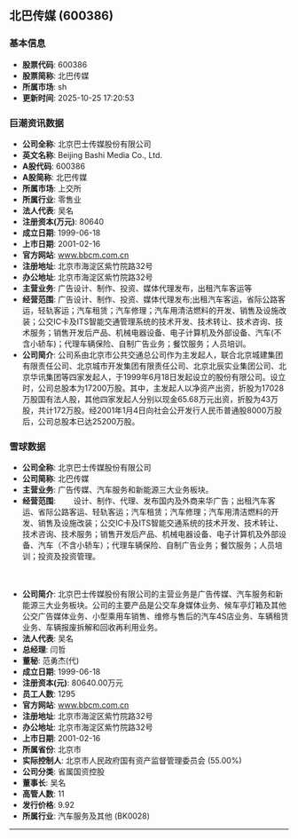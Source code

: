 ## 北巴传媒 (600386)

### 基本信息

- **股票代码**: 600386
- **股票简称**: 北巴传媒
- **所属市场**: sh
- **更新时间**: 2025-10-25 17:20:53

### 巨潮资讯数据

- **公司全称**: 北京巴士传媒股份有限公司
- **英文名称**: Beijing Bashi Media Co., Ltd.
- **A股代码**: 600386
- **A股简称**: 北巴传媒
- **所属市场**: 上交所
- **所属行业**: 零售业
- **法人代表**: 吴名
- **注册资本(万元)**: 80640
- **成立日期**: 1999-06-18
- **上市日期**: 2001-02-16
- **官方网站**: www.bbcm.com.cn
- **注册地址**: 北京市海淀区紫竹院路32号
- **办公地址**: 北京市海淀区紫竹院路32号
- **主营业务**: 广告设计、制作、投资、媒体代理发布，出租汽车客运等
- **经营范围**: 广告设计、制作、投资、媒体代理发布;出租汽车客运，省际公路客运，轻轨客运；汽车租赁；汽车修理；汽车用清洁燃料的开发、销售及设施改装；公交IC卡及ITS智能交通管理系统的技术开发、技术转让、技术咨询、技术服务；销售开发后产品、机械电器设备、电子计算机及外部设备、汽车(不含小轿车)；代理车辆保险、自制广告业务；餐饮服务；人员培训。
- **公司简介**: 公司系由北京市公共交通总公司作为主发起人，联合北京城建集团有限责任公司、北京城市开发集团有限责任公司、北京北辰实业集团公司、北京华讯集团等四家发起人，于1999年6月18日发起设立的股份有限公司。设立时，公司总股本为17200万股。其中，主发起人以净资产出资，折股为17028万股国有法人股，其他四家发起人分别以现金65.68万元出资，折股为43万股，共计172万股。经2001年1月4日向社会公开发行人民币普通股8000万股后，公司总股本已达25200万股。

### 雪球数据

- **公司全称**: 北京巴士传媒股份有限公司
- **公司简称**: 北巴传媒
- **主营业务**: 广告传媒、汽车服务和新能源三大业务板块。
- **经营范围**: 　　设计、制作、代理、发布国内及外商来华广告；出租汽车客运、省际公路客运、轻轨客运；汽车租赁；汽车修理；汽车用清洁燃料的开发、销售及设施改装；公交IC卡及ITS智能交通系统的技术开发、技术转让、技术咨询、技术服务；销售开发后产品、机械电器设备、电子计算机及外部设备、汽车（不含小轿车）；代理车辆保险、自制广告业务；餐饮服务；人员培训；投资及投资管理。

　　
- **公司简介**: 北京巴士传媒股份有限公司的主营业务是广告传媒、汽车服务和新能源三大业务板块。公司的主要产品是公交车身媒体业务、候车亭灯箱及其他公交广告媒体业务、小型乘用车销售、维修与售后的汽车4S店业务、车辆租赁业务、车辆报废拆解和回收再利用业务。
- **法人代表**: 吴名
- **总经理**: 闫哲
- **董秘**: 范勇杰(代)
- **成立日期**: 1999-06-18
- **注册资本(元)**: 80640.00万元
- **员工人数**: 1295
- **官方网站**: www.bbcm.com.cn
- **注册地址**: 北京市海淀区紫竹院路32号
- **办公地址**: 北京市海淀区紫竹院路32号
- **上市日期**: 2001-02-16
- **所属省份**: 北京市
- **实际控制人**: 北京市人民政府国有资产监督管理委员会 (55.00%)
- **公司分类**: 省属国资控股
- **董事长**: 吴名
- **高管人数**: 11
- **发行价格**: 9.92
- **所属行业**: 汽车服务及其他 (BK0028)

---